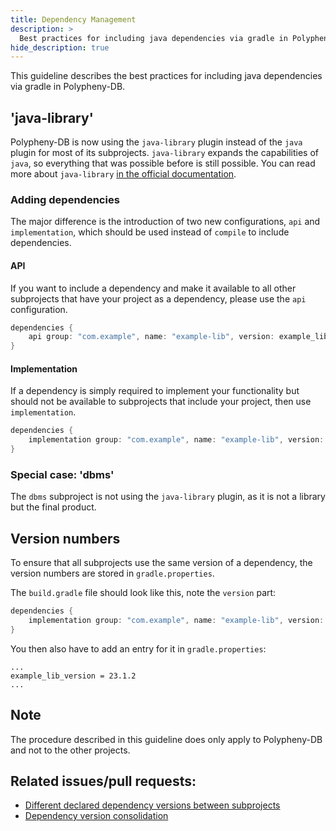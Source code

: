 ```yaml
---
title: Dependency Management
description: >
  Best practices for including java dependencies via gradle in Polypheny-DB.
hide_description: true
---
```


This guideline describes the best practices for including java dependencies via gradle in Polypheny-DB. 

## 'java-library'

Polypheny-DB is now using the `java-library` plugin instead of the `java` plugin for most of its subprojects.
`java-library` expands the capabilities of `java`, so everything that was possible before is still possible.
You can read more about `java-library` [in the official documentation](https://docs.gradle.org/current/userguide/java_library_plugin.html).

### Adding dependencies

The major difference is the introduction of two new configurations, `api` and `implementation`, which should 
be used instead of `compile` to include dependencies.

#### API
If you want to include a dependency and make it available to all other subprojects that have your project as a dependency, 
please use the `api` configuration.
```groovy
dependencies {
    api group: "com.example", name: "example-lib", version: example_lib_version
}
```

#### Implementation
If a dependency is simply required to implement your functionality but should not be available to subprojects that include 
your project, then use `implementation`.
```groovy
dependencies {
    implementation group: "com.example", name: "example-lib", version: example_lib_version
}
```

### Special case: 'dbms'

The `dbms` subproject is not using the `java-library` plugin, as it is not a library but the final product.


## Version numbers

To ensure that all subprojects use the same version of a dependency, the version numbers are stored in `gradle.properties`.

The `build.gradle` file should look like this, note the `version` part:
```groovy
dependencies {
    implementation group: "com.example", name: "example-lib", version: example_lib_version
}
```

You then also have to add an entry for it in `gradle.properties`:
```
...
example_lib_version = 23.1.2
...
```

## Note
The procedure described in this guideline does only apply to Polypheny-DB and not to the other projects.

## Related issues/pull requests:
- [Different declared dependency versions between subprojects](https://github.com/polypheny/Polypheny-DB/issues/89)
- [Dependency version consolidation](https://github.com/polypheny/Polypheny-DB/pull/91)
